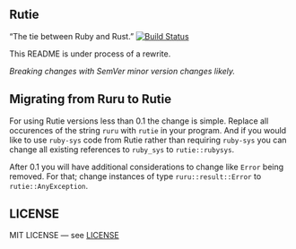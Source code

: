## Rutie

“The tie between Ruby and Rust.”
[![Build Status](https://travis-ci.org/danielpclark/rutie.svg?branch=master)](https://travis-ci.org/danielpclark/rutie)

This README is under process of a rewrite.

*Breaking changes with SemVer minor version changes likely.*


## Migrating from Ruru to Rutie

For using Rutie versions less than 0.1 the change is simple.  Replace all occurences
of the string `ruru` with `rutie` in your program.  And if you would like to use
`ruby-sys` code from Rutie rather than requiring `ruby-sys` you can change all existing
references to `ruby_sys` to `rutie::rubysys`.

After 0.1 you will have additional considerations to change like `Error` being removed.  For that; change instances of type `ruru::result::Error` to `rutie::AnyException`.


## LICENSE

MIT LICENSE — see [LICENSE](LICENSE)
